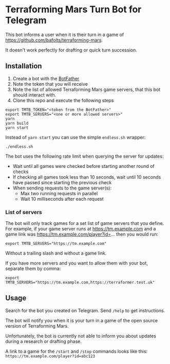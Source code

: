 # Terraforming Mars Turn Bot for Telegram

This bot informs a user when it is their turn in a game of https://github.com/bafolts/terraforming-mars.

It doesn't work perfectly for drafting or quick turn succession.

## Installation

1. Create a bot with the [BotFather](https://core.telegram.org/bots#6-botfather)
2. Note the token that you will receive
3. Note the list of allowed Terraforming Mars game servers, that this bot should interact with.
4. Clone this repo and execute the following steps

```shell
export TMTB_TOKEN="<token from the BotFather>"
export TMTB_SERVERS="<one or more allowed servers>"
yarn
yarn build
yarn start
```

Instead of `yarn start` you can use the simple `endless.sh` wrapper:
```shell
./endless.sh
```

The bot uses the following rate limit when querying the server for updates:
* Wait until all games were checked before starting another round of checks
* If checking all games took less than 10 seconds, wait until 10 seconds have passed since starting the previous check
* When sending requests to the game server(s):
    * Max two running requests in parallel
    * Wait 10 milliseconds after each request

### List of servers
The bot will only track games for a set list of game servers that you define.
For example, if your game server runs at https://tm.example.com and a game link
was https://tm.example.com/player?id=... then you would run:

```shell
export TMTB_SERVERS="https://tm.example.com"
```

Without a trailing slash and without a game link.

If you have more servers and you want to allow them with your bot, separate them by comma:

```shell
export TMTB_SERVERS="https://tm.example.com,https://terraformer.test.uk"
```

## Usage

Search for the bot you created on Telegram. Send `/help` to get instructions.

The bot will notify you when it is your turn in a game of the open source version of Terraforming Mars.

Unfortunately, the bot is currently not able to inform you about updates during a research or drafting phase.

A link to a game for the `/start` and `/stop` commands looks like this: `https://tm.example.com/player?id=abc123`
